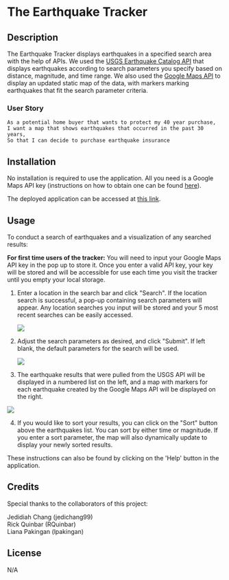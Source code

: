 # The Earthquake Tracker

## Description

The Earthquake Tracker displays earthquakes in a specified search area with the help of APIs. We used the [USGS Earthquake Catalog API](https://earthquake.usgs.gov/fdsnws/event/1/) that displays earthquakes according to search parameters you specify based on distance, magnitude, and time range. We also used the [Google Maps API](https://developers.google.com/maps) to display an updated static map of the data, with markers marking earthquakes that fit the search parameter criteria. 

### User Story
```
As a potential home buyer that wants to protect my 40 year purchase,
I want a map that shows earthquakes that occurred in the past 30 years,
So that I can decide to purchase earthquake insurance
```

## Installation

No installation is required to use the application. All you need is a Google Maps API key (instructions on how to obtain one can be found [here](https://developers.google.com/maps/documentation/javascript/get-api-key)).

The deployed application can be accessed at [this link](https://lpakingan.github.io/project-1-earthquake-tracker/).

## Usage

To conduct a search of earthquakes and a visualization of any searched results:

**For first time users of the tracker:** You will need to input your Google Maps API key in the pop up to store it. Once you enter a valid API key, your key will be stored and will be accessible for use each time you visit the tracker until you empty your local storage.

1. Enter a location in the search bar and click "Search". If the location search is successful, a pop-up containing search parameters will appear.
   Any location searches you input will be stored and your 5 most recent searches can be easily accessed.

   ![](https://github.com/lpakingan/project-1-earthquake-tracker/blob/liana-final-edit/assets/photos/updated_search.jpg)

2. Adjust the search parameters as desired, and click "Submit". If left blank, the default parameters for the search will be used.
   
   ![](https://github.com/lpakingan/project-1-earthquake-tracker/blob/liana-final-edit/assets/photos/updated_parameters.jpg)

3. The earthquake results that were pulled from the USGS API will be displayed in a numbered list on the left, and a map with markers for each earthquake created by the Google Maps API will be displayed on the right.

![](https://github.com/lpakingan/project-1-earthquake-tracker/blob/liana-final-edit/assets/photos/updated_results.jpg)

4. If you would like to sort your results, you can click on the "Sort" button above the earthquakes list. You can sort by either time or magnitude. If you enter a sort parameter, the map will also dynamically update to display your newly sorted results.

These instructions can also be found by clicking on the 'Help' button in the application.

## Credits
Special thanks to the collaborators of this project:

Jedidiah Chang (jedichang99)\
Rick Quinbar (RQuinbar)\
Liana Pakingan (lpakingan)

## License

N/A